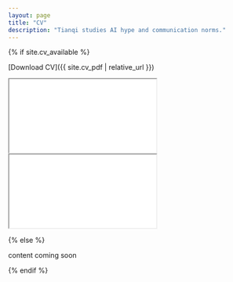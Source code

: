 ```yaml
---
layout: page
title: "CV"
description: "Tianqi studies AI hype and communication norms."
---
```


<div class="cv-page" markdown="1">
{% if site.cv_available %}

[Download CV]({{ site.cv_pdf | relative_url }})

<div class="cv-container desktop-only">
  <iframe src="{{ site.cv_pdf | relative_url }}#page=1&zoom=page-fit" title="Tianqi Kou CV" loading="lazy"></iframe>
  </div>

<div class="cv-container mobile-only">
  <iframe src="{{ site.cv_pdf | absolute_url | uri_escape }}#page=1&zoom=page-fit" title="Tianqi Kou CV (mobile)" loading="lazy"></iframe>
</div>

{% else %}

content coming soon

{% endif %}
</div>


